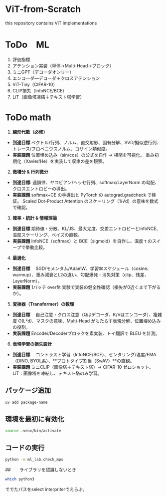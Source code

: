 # ViT-from-Scratch
this repository contains ViT implementations

# ToDo　ML

1. 評価指標
2. アテンション実装（単体→Multi-Head→ブロック）
3. ミニGPT（デコーダオンリー）
4. エンコーダ—デコーダ＋クロスアテンション
5. ViT-Tiny（CIFAR-10）
6. CLIP損失（InfoNCE/BCE）
7. LiT（画像塔凍結＋テキスト塔学習）

# ToDo math

1. **線形代数（必修）**
- **到達目標**
 ベクトル/行列、ノルム、直交射影、固有分解、SVD/擬似逆行列、トレース/フロベニウスノルム、コサイン類似度。
- **実装課題**
位置埋め込み（sin/cos）の公式を自作 → 相関を可視化。
重み初期化（Xavier/He）を実装して収束の差を観察。

2. **微積分 & 行列微分**
- **到達目標**: 連鎖律、ヤコビアン/ヘッセ行列、softmax/LayerNorm の勾配、クロスエントロピーの導出。
- **実装課題**
softmax+CE の手導出と PyTorch の autograd.gradcheck で検証。
Scaled Dot-Product Attention のスケーリング（1/√d）の意味を数式で確認。

3. **確率・統計 & 情報理論**
- **到達目標**
期待値・分散、KL/JS、最大尤度、交差エントロピーとInfoNCE、温度スケーリング、ベイズの直観。
- **実装課題**
InfoNCE（softmax）と BCE（sigmoid）を自作し、温度 τ のスイープで挙動比較。

4. **最適化**
- **到達目標**　
SGD/モメンタム/AdamW、学習率スケジュール（cosine、warmup）、重み減衰とL2の違い、勾配爆発・消失対策（clip、残差、LayerNorm）。
- **実装課題**
1バッチ overfit 実験で実装の健全性確認（損失が0近くまで下がるか）。

5. **変換器（Transformer）の数理**
- **到達目標**　
自己注意・クロス注意（Qはデコーダ、K/Vはエンコーダ）、複雑度 O(L²d)、マスクの意味、Multi-Head がもたらす表現分解、位置埋め込みの役割。
- **実装課題**
Encoder/Decoderブロックを素実装、トイ翻訳で BLEU を計測。

6. **表現学習の損失設計**
- **到達目標**　
コントラスト学習（InfoNCE/BCE）、センタリング/温度/EMA（DINO, BYOL系）、**プロトタイプ割当（SwAV）**の直観。
- **実装課題**
ミニCLIP（画像塔＋テキスト塔）→ CIFAR-10 ゼロショット。
LiT：画像塔を凍結し、テキスト塔のみ学習。

## パッケージ追加
```bash
uv add package-name
```

## 環境を最初に有効化
```bash
source .venv/bin/activate
```

## コードの実行
```bash
python -m ml_lab.check_mps
```

##　　ライブラリを認識しないとき
```bash
which python3
```
ででたパスをselect interpriterでえらぶ。